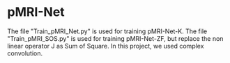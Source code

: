 # pMRI-Net

The file "Train_pMRI_Net.py" is used for training pMRI-Net-K.
The file "Train_pMRI_SOS.py" is used for training pMRI-Net-ZF, but replace the non linear operator J as Sum of Square. In this project, we used complex convolution.
